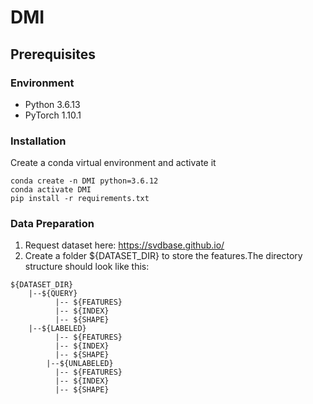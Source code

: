 # DMI
## Prerequisites
### Environment
- Python 3.6.13
- PyTorch 1.10.1
### Installation
Create a conda virtual environment and activate it
```
conda create -n DMI python=3.6.12
conda activate DMI
pip install -r requirements.txt
```
### Data Preparation
1. Request dataset here: https://svdbase.github.io/
2. Create a folder ${DATASET_DIR} to store the features.The directory structure should look like this:
```
${DATASET_DIR}
	|--${QUERY}
          |-- ${FEATURES}
          |-- ${INDEX}
          |-- ${SHAPE}
	|--${LABELED}
          |-- ${FEATURES}
          |-- ${INDEX}
          |-- ${SHAPE}
        |--${UNLABELED}
          |-- ${FEATURES}
          |-- ${INDEX}
          |-- ${SHAPE}
```
